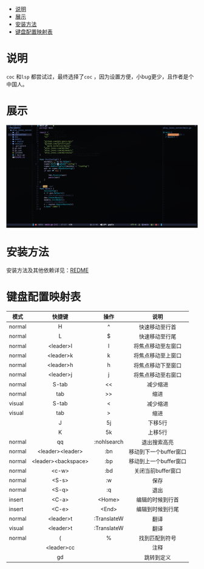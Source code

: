 
<!-- TOC Marked -->

+ [说明](#说明)
+ [展示](#展示)
+ [安装方法](#安装方法)
+ [键盘配置映射表](#键盘配置映射表)

<!-- /TOC -->
# 说明

`coc` 和`lsp` 都尝试过，最终选择了`coc` ，因为设置方便，小bug更少，且作者是个中国人。

# 展示
![](./assets/1.gif)

# 安装方法

安装方法及其他依赖详见：[REDME](https://github.com/xinghe98/neovim_lua/tree/main#usage) 

# 键盘配置映射表

| 模式   |         快捷键        |       操作      |          说明          |
|--------|:---------------------:|:---------------:|:----------------------:|
| normal |           H           |        ^        |     快速移动至行首     |
| normal |           L           |        $        |     快速移动至行尾     |
| normal |       \<leader>l      |      <C-w>l     |   将焦点移动至左窗口   |
| normal |       \<leader>k      |      <C-w>k     |   将焦点移动至上窗口   |
| normal |       \<leader>h      |      <C-w>h     |   将焦点移动下至窗口   |
| normal |       \<leader>j      |      <C-w>j     |   将焦点移动至右窗口   |
| normal |         S-tab         |        <<       |        减少缩进        |
| normal |          tab          |        >>       |          缩进          |
| visual |         S-tab         |        <        |        减少缩进        |
| visual |          tab          |        >        |          缩进          |
|        |           J           |        5j       |         下移5行        |
|        |           K           |        5k       |         上移5行        |
| normal |           qq          |   :nohlsearch   |      退出搜索高亮      |
| normal |   \<leader>\<leader>  |       :bn       | 移动到下一个buffer窗口 |
| normal | \<leader>\<backspace> |       :bp       | 移动到上一个buffer窗口 |
| normal |         \<c-w>        |       :bd       |   关闭当前buffer窗口   |
| normal |         \<S-s>        |        :w       |          保存          |
| normal |         \<S-q>        |        :q       |          退出          |
| insert |         \<C-a>        |     \<Home>     |    编辑的时候到行首    |
| insert |         \<C-e>        |      \<End>     |    编辑到时候到行尾    |
| normal |       \<leader>t      | :TranslateW<CR> |          翻译          |
| visual |       \<leader>t      | :TranslateW<CR> |          翻译          |
| normal |           (           |        %        |     找到匹配到符号     |
|        |      \<leader\>cc     |                 |          注释          |
|        |           gd          |                 |       跳转到定义       |
